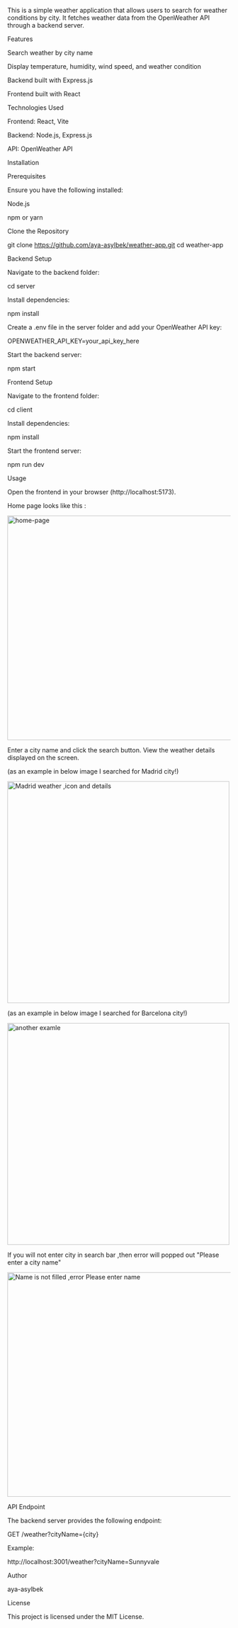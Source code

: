 This is a simple weather application that allows users to search for weather conditions by city. It fetches weather data from the OpenWeather API through a backend server.

Features

Search weather by city name

Display temperature, humidity, wind speed, and weather condition

Backend built with Express.js

Frontend built with React

Technologies Used

Frontend: React, Vite

Backend: Node.js, Express.js

API: OpenWeather API

Installation

Prerequisites

Ensure you have the following installed:

Node.js

npm or yarn

Clone the Repository

git clone https://github.com/aya-asylbek/weather-app.git
cd weather-app

Backend Setup

Navigate to the backend folder:

cd server

Install dependencies:

npm install

Create a .env file in the server folder and add your OpenWeather API key:

OPENWEATHER_API_KEY=your_api_key_here

Start the backend server:

npm start

Frontend Setup

Navigate to the frontend folder:

cd client

Install dependencies:

npm install

Start the frontend server:

npm run dev

Usage

Open the frontend in your browser (http://localhost:5173).

 Home page looks like this : 


<img width="507" alt="home-page" src="https://github.com/user-attachments/assets/790f1c62-d9af-44ac-8728-4c5de81e474e" />

Enter a city name and click the search button.
View the weather details displayed on the screen.

(as an example in below image I searched for Madrid city!)

 <img width="501" alt="Madrid weather ,icon and details" src="https://github.com/user-attachments/assets/f7af8df7-93cb-40fa-b4ec-dd2be85527e2" />

(as an example in below image I searched for Barcelona city!)

<img width="501" alt="another examle " src="https://github.com/user-attachments/assets/2a454c0b-523a-4abe-b4a9-81ee27476780" />

If you will not enter city in search bar ,then error will popped out "Please enter a city name"

<img width="507" alt="Name is not filled ,error Please enter name" src="https://github.com/user-attachments/assets/55be1bab-8015-4189-b5a3-9131f078e208" />

API Endpoint

The backend server provides the following endpoint:

GET /weather?cityName={city}

Example:

http://localhost:3001/weather?cityName=Sunnyvale

Author

aya-asylbek

License

This project is licensed under the MIT License.

